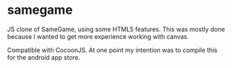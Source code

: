 samegame
==========
JS clone of SameGame, using some HTML5 features. This was mostly done because I wanted to get more experience working with canvas.

Compatible with CocoonJS. At one point my intention was to compile this for the android app store.
